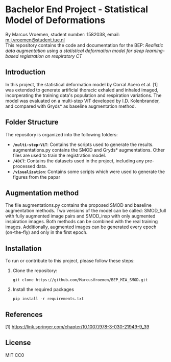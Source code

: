 # Bachelor End Project - Statistical Model of Deformations 
By Marcus Vroemen, student number: 1582038, email: m.j.vroemen@student.tue.nl <br>
This repository contains the code and documentation for the BEP: _Realistic data augmentation using a statistical deformation model for deep learning-based registration on respiratory CT_<br>

## Introduction

In this project, the statistical deformation model by Corral Acero et al. [1] was extended to generate artificial thoracic exhaled and inhaled imaged, incorperating the training data's population and respiration variations. The model was evaluated on a multi-step ViT developed by I.D. Kolenbrander, and compared with Gryds* as baseline augmentation method. 

## Folder Structure

The repository is organized into the following folders:

- **`/multi-step-ViT`**: Contains the scripts used to generate the results. augmentations.py contains the SMOD and Gryds* augmentations. Other files are used to train the registration model.
- **`/4DCT`**: Contains the datasets used in the project, including any pre-processed data.
- **`/visualization`**: Contains some scripts which were used to generate the figures from the papar

## Augmentation method
The file augmentations.py contains the proposed SMOD and baseline augmentation methods. Two versions of the model can be called: SMOD_full with fully augmented image pairs and SMOD_insp with only augmented inspiration images. Both methods can be combined with the real training images. Additionally, augmented images can be generated every epoch (on-the-fly) and only in the first epoch.
## Installation

To run or contribute to this project, please follow these steps:

1. Clone the repository:

   ```shell
   git clone https://github.com/MarcusVroemen/BEP_MIA_SMOD.git

2. Install the required packages
    ```shell
    pip install -r requirements.txt

## References
[1] https://link.springer.com/chapter/10.1007/978-3-030-21949-9_39

## License
MIT CC0